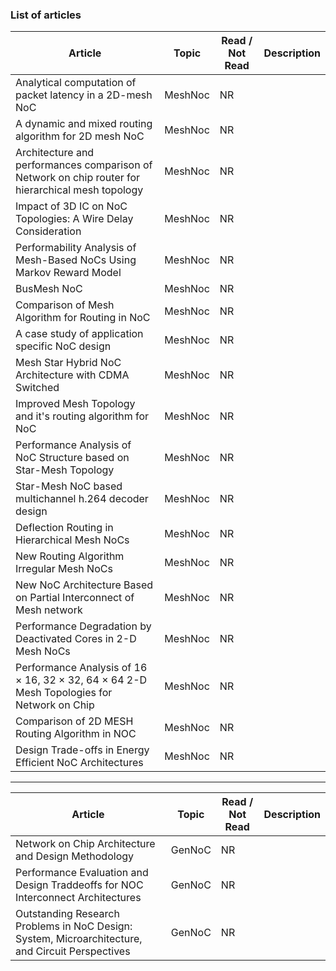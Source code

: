 ### List of articles
| Article | Topic | Read / Not Read | Description |
| --- | --- | --- | --- |
| Analytical computation of packet latency in a 2D-mesh NoC | MeshNoc | NR |
| A dynamic and mixed routing algorithm for 2D mesh NoC | MeshNoc | NR |  |
| Architecture and performances comparison of Network on chip router for hierarchical mesh topology | MeshNoc | NR | |
| Impact of 3D IC on NoC Topologies: A Wire Delay Consideration | MeshNoc | NR |  |
| Performability Analysis of Mesh-Based NoCs Using Markov Reward Model | MeshNoc | NR |  |
| BusMesh NoC | MeshNoc | NR |  |
| Comparison of Mesh Algorithm for Routing in NoC | MeshNoc | NR |  |
| A case study of application specific NoC design | MeshNoc | NR |  |
| Mesh Star Hybrid NoC Architecture with CDMA Switched | MeshNoc | NR |  |
| Improved Mesh Topology and it's routing algorithm for NoC | MeshNoc | NR |  |
| Performance Analysis of NoC Structure based on Star-Mesh Topology | MeshNoc | NR |  |
| Star-Mesh NoC based multichannel h.264 decoder design | MeshNoc | NR |  |
| Deflection Routing in Hierarchical Mesh NoCs | MeshNoc | NR |  |
| New Routing Algorithm Irregular Mesh NoCs | MeshNoc | NR |  |
| New NoC Architecture Based on Partial Interconnect of Mesh network | MeshNoc | NR |  |
| Performance Degradation by Deactivated Cores in 2-D Mesh NoCs | MeshNoc | NR |  |
| Performance Analysis of 16 × 16, 32 × 32, 64 × 64 2-D Mesh Topologies for Network on Chip | MeshNoc | NR |  |
| Comparison of 2D MESH Routing Algorithm in NOC  | MeshNoc | NR | |
| Design Trade-offs in Energy Efficient NoC Architectures | MeshNoc | NR | |

 ---
 
| Article | Topic | Read / Not Read | Description |
| --- | --- | --- | --- |
| Network on Chip Architecture and Design Methodology | GenNoC | NR | |
| Performance Evaluation and Design Traddeoffs for NOC Interconnect Architectures| GenNoC | NR | |
| Outstanding Research Problems in NoC Design: System, Microarchitecture, and Circuit Perspectives  | GenNoC | NR | |
